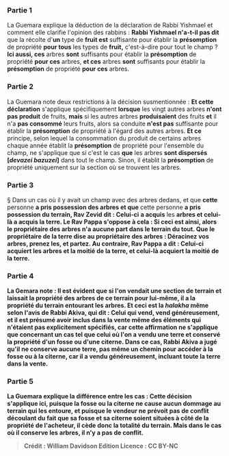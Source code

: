 
### Partie 1
La Guemara explique la déduction de la déclaration de Rabbi Yishmael et comment elle clarifie l'opinion des rabbins : <b>Rabbi Yishmael n'a-t-il pas dit</b> que la récolte d'<b>un</b> type de <b>fruit est</b> suffisante pour établir la <b>présomption</b> de propriété <b>pour tous</b> les types de <b>fruit,</b> c'est-à-dire pour tout le champ ? <b>Ici aussi, ces</b> arbres <b>sont</b> suffisants pour établir la <b>présomption</b> de propriété <b>pour ces</b> arbres, <b>et ces</b> arbres <b>sont</b> suffisants pour établir la <b>présomption</b> de propriété <b>pour ces</b> arbres.

### Partie 2
La Guemara note deux restrictions à la décision susmentionnée : <b>Et cette déclaration</b> s'applique spécifiquement <b>lorsque</b> les vingt autres arbres <b>n'ont pas produit</b> de fruits, <b>mais</b> si les autres arbres <b>produisaient</b> des fruits <b>et</b> il n'a <b>pas consommé</b> leurs fruits, alors sa conduite <b>n'est pas</b> suffisante pour établir la <b>présomption</b> de propriété à l'égard des autres arbres. <b>Et ce</b> principe, selon lequel la consommation du produit de certains arbres chaque année établit la <b>présomption</b> de propriété pour l'ensemble du champ, ne s'applique que si c'est le cas <b>que</b> les arbres <b>sont dispersés [<i>devazei bazuzei</i>]</b> dans tout le champ. Sinon, il établit la <b>présomption</b> de propriété uniquement sur la section où se trouvent les arbres.

### Partie 3
§ Dans un cas où il y avait un champ avec des arbres dedans, et que <b>cette</b> personne <b>a pris possession des arbres et que</b> cette personne <b>a pris possession du terrain, Rav Zevid dit : Celui-ci</b> <b>a acquis</b> les <b>arbres et celui-là <b>a acquis</b> la <b>terre. Le Rav Pappa s'oppose à cela : Si</b> ceci est <b>ainsi,</b> alors le <b>propriétaire</b> des <b>arbres n'a aucune</b> part <b>dans le terrain du tout. Que</b> le <b>propriétaire</b> de la <b>terre dise</b> au <b>propriétaire</b> des <b>arbres : Déracinez vos arbres, prenez</b> les, <b>et partez. Au contraire, Rav Pappa a dit : Celui-ci</b> <b>acquiert</b> les <b>arbres et la moitié</b> de la <b>terre, et celui-là</b> <b>acquiert la moitié</b> de la <b>terre.</b>

### Partie 4
La Gemara note : Il est <b>évident</b> que si l'on <b>vendait</b> une section de <b>terrain et laissait</b> la propriété des <b>arbres</b> de ce terrain <b>pour lui-même, il a</b> la propriété du <b>terrain</b> entourant les arbres. <b>Et</b> ceci est la <i>halakha</i> <b>même selon</b> l'avis de <b>Rabbi Akiva, qui dit : Celui qui vend, vend généreusement,</b> et il est présumé avoir inclus dans la vente même des éléments qui n'étaient pas explicitement spécifiés, car <b>cette affirmation</b> ne s'applique que <b>concernant</b> un cas tel que celui où l'on a vendu une terre et conservé la propriété d'un <b>fosse ou d'une citerne.</b> Dans ce cas, Rabbi Akiva a jugé qu'il ne conserve aucune terre, pas même un chemin pour accéder à la fosse ou à la citerne, car il a vendu généreusement, incluant toute la terre dans la vente.

### Partie 5
La Guemara explique la différence entre les cas : Cette décision s'applique ici, <b>puisque</b> la fosse ou la citerne <b>ne cause aucun dommage au terrain</b> qui les entoure, et puisque le vendeur ne prévoit pas de conflit découlant du fait que sa fosse et sa citerne soient situées à côté de la propriété de l'acheteur, il cède donc la totalité du terrain. <b>Mais</b> dans le cas où il conserve les <b>arbres,</b> <b>il n'y a pas de conflit.

>Crédit : William Davidson Edition
>Licence : CC BY-NC